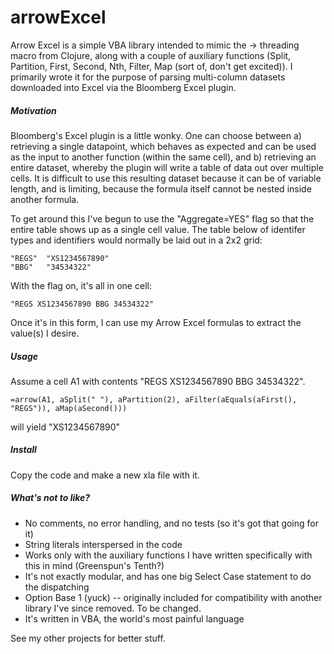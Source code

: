 # arrowExcel

Arrow Excel is a simple VBA library intended to mimic the -> threading macro from Clojure, along with a couple of auxiliary functions (Split, Partition, First, Second, Nth, Filter, Map (sort of, don't get excited)).  I primarily wrote it for the purpose of parsing multi-column datasets downloaded into Excel via the Bloomberg Excel plugin.  

##### Motivation #####
Bloomberg's Excel plugin is a little wonky.  One can choose between a) retrieving a single datapoint, which behaves as expected and can be used as the input to another function (within the same cell), and b) retrieving an entire dataset, whereby the plugin will write a table of data out over multiple cells.  It is difficult to use this resulting dataset because it can be of variable length, and is limiting, because the formula itself cannot be nested inside another formula. 

To get around this I've begun to use the "Aggregate=YES" flag so that the entire table shows up as a single cell value.  The table below of identifer types and identifiers would normally be laid out in a 2x2 grid:

<pre><code>"REGS"  "XS1234567890"
"BBG"   "34534322"</code></pre>

With the flag on, it's all in one cell:

<pre><code>"REGS XS1234567890 BBG 34534322"</code></pre>

Once it's in this form, I can use my Arrow Excel formulas to extract the value(s) I desire.


##### Usage #####
Assume a cell A1 with contents "REGS XS1234567890 BBG 34534322".

<pre><code>=arrow(A1, aSplit(" "), aPartition(2), aFilter(aEquals(aFirst(), "REGS")), aMap(aSecond()))</code></pre>

will yield "XS1234567890"


##### Install #####
Copy the code and make a new xla file with it.  

##### What's not to like? #####
- No comments, no error handling, and no tests (so it's got that going for it)
- String literals interspersed in the code
- Works only with the auxiliary functions I have written specifically with this in mind (Greenspun's Tenth?)
- It's not exactly modular, and has one big Select Case statement to do the dispatching
- Option Base 1 (yuck) -- originally included for compatibility with another library I've since removed.  To be changed.  
- It's written in VBA, the world's most painful language

See my other projects for better stuff.
